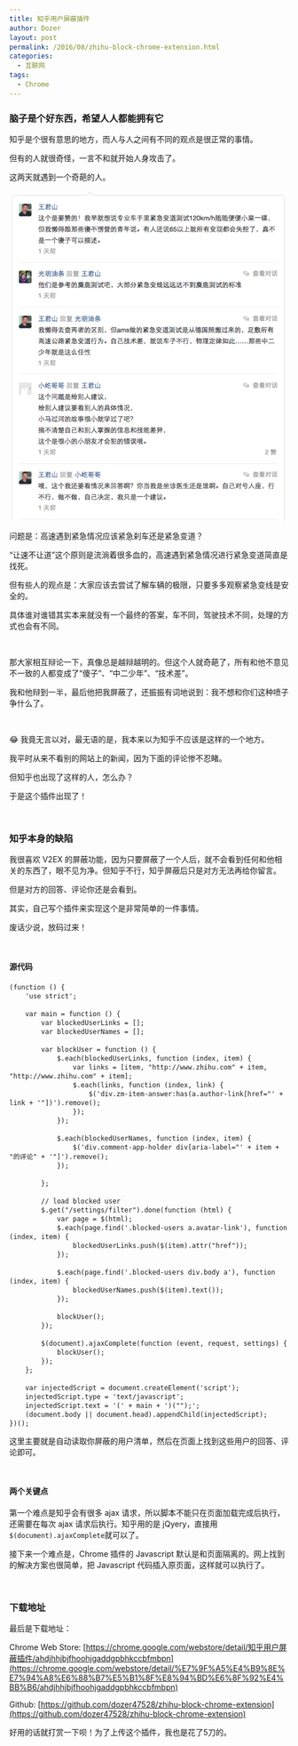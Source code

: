 ```yaml
---
title: 知乎用户屏蔽插件
author: Dozer
layout: post
permalink: /2016/08/zhihu-block-chrome-extension.html
categories:
  - 互联网
tags:
  - Chrome
---
```


### 脑子是个好东西，希望人人都能拥有它

知乎是个很有意思的地方，而人与人之间有不同的观点是很正常的事情。

但有的人就很奇怪，一言不和就开始人身攻击了。

这两天就遇到一个奇葩的人。

<!--more-->
![Zhihu Comment](/uploads/2016/08/zhihu-comment.png)

问题是：高速遇到紧急情况应该紧急刹车还是紧急变道？

“让速不让道”这个原则是流淌着很多血的，高速遇到紧急情况进行紧急变道简直是找死。

但有些人的观点是：大家应该去尝试了解车辆的极限，只要多多观察紧急变线是安全的。

具体谁对谁错其实本来就没有一个最终的答案，车不同，驾驶技术不同，处理的方式也会有不同。

&nbsp;

那大家相互辩论一下，真像总是越辩越明的。但这个人就奇葩了，所有和他不意见不一致的人都变成了“傻子”、“中二少年”、“技术差”。

我和他辩到一半，最后他把我屏蔽了，还振振有词地说到：我不想和你们这种喷子争什么了。

&nbsp;

😂  我竟无言以对，最无语的是，我本来以为知乎不应该是这样的一个地方。

我平时从来不看别的网站上的新闻，因为下面的评论惨不忍睹。

但知乎也出现了这样的人，怎么办？

于是这个插件出现了！

&nbsp;

### 知乎本身的缺陷

我很喜欢 V2EX 的屏蔽功能，因为只要屏蔽了一个人后，就不会看到任何和他相关的东西了，眼不见为净。但知乎不行，知乎屏蔽后只是对方无法再给你留言。

但是对方的回答、评论你还是会看到。

其实，自己写个插件来实现这个是非常简单的一件事情。

废话少说，放码过来！

&nbsp;

#### 源代码

    (function () {
        'use strict';

        var main = function () {
            var blockedUserLinks = [];
            var blockedUserNames = [];

            var blockUser = function () {
                $.each(blockedUserLinks, function (index, item) {
                    var links = [item, "http://www.zhihu.com" + item, "http://www.zhihu.com" + item];
                    $.each(links, function (index, link) {
                        $('div.zm-item-answer:has(a.author-link[href="' + link + '"])').remove();
                    });
                });

                $.each(blockedUserNames, function (index, item) {
                    $('div.comment-app-holder div[aria-label="' + item + "的评论" + '"]').remove();
                });

            };

            // load blocked user
            $.get("/settings/filter").done(function (html) {
                var page = $(html);
                $.each(page.find('.blocked-users a.avatar-link'), function (index, item) {
                    blockedUserLinks.push($(item).attr("href"));
                });

                $.each(page.find('.blocked-users div.body a'), function (index, item) {
                    blockedUserNames.push($(item).text());
                });

                blockUser();
            });

            $(document).ajaxComplete(function (event, request, settings) {
                blockUser();
            });
        };

        var injectedScript = document.createElement('script');
        injectedScript.type = 'text/javascript';
        injectedScript.text = '(' + main + ')("");';
        (document.body || document.head).appendChild(injectedScript);
    })();

这里主要就是自动读取你屏蔽的用户清单，然后在页面上找到这些用户的回答、评论即可。

&nbsp;

#### 两个关键点

第一个难点是知乎会有很多 ajax 请求，所以脚本不能只在页面加载完成后执行，还需要在每次 ajax 请求后执行。知乎用的是 jQyery，直接用`$(document).ajaxComplete`就可以了。

接下来一个难点是，Chrome 插件的 Javascript 默认是和页面隔离的。网上找到的解决方案也很简单，把 Javascript 代码插入原页面，这样就可以执行了。

&nbsp;

### 下载地址

最后是下载地址：

Chrome Web Store: [https://chrome.google.com/webstore/detail/知乎用户屏蔽插件/ahdjhhjbjfhoohjgaddgpbhkccbfmbpn](https://chrome.google.com/webstore/detail/%E7%9F%A5%E4%B9%8E%E7%94%A8%E6%88%B7%E5%B1%8F%E8%94%BD%E6%8F%92%E4%BB%B6/ahdjhhjbjfhoohjgaddgpbhkccbfmbpn)

Github: [https://github.com/dozer47528/zhihu-block-chrome-extension](https://github.com/dozer47528/zhihu-block-chrome-extension)

好用的话就打赏一下呗！为了上传这个插件，我也是花了5刀的。
